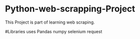 # Python-web-scrapping-Project

This Project is part of learning web scraping.
 
#Libraries  uses
 Pandas
 numpy
 selenium
 request
